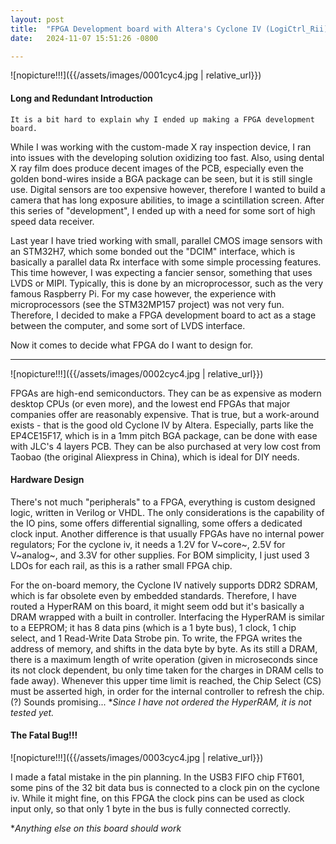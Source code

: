 ```yaml
---
layout: post
title:  "FPGA Development board with Altera's Cyclone IV (LogiCtrl_Rii)"
date:   2024-11-07 15:51:26 -0800

---
```

![nopicture!!!]({{/assets/images/0001cyc4.jpg | relative_url}})
#### Long and Redundant Introduction
`It is a bit hard to explain why I ended up making a FPGA development board. `

While I was working with the custom-made X ray inspection device, I ran into issues with the developing solution oxidizing too fast. Also, using dental X ray film does produce decent images of the PCB, especially even the golden bond-wires inside a BGA package can be seen, but it is still single use. Digital sensors are too expensive however, therefore I wanted to build a camera that has long exposure abilities, to image a scintillation screen. After this series of "development", I ended up with a need for some sort of high speed data receiver.

Last year I have tried working with small, parallel CMOS image sensors with an STM32H7, which some bonded out the "DCIM" interface, which is basically a parallel data Rx interface with some simple processing features. This time however, I was expecting a fancier sensor, something that uses LVDS or MIPI. Typically, this is done by an microprocessor, such as the very famous Raspberry Pi. For my case however, the experience with microprocessors (see the STM32MP157 project) was not very fun. Therefore, I decided to make a FPGA development board to act as a stage between the computer, and some sort of LVDS interface.

Now it comes to decide what FPGA do I want to design for.

***
![nopicture!!!]({{/assets/images/0002cyc4.jpg | relative_url}})

FPGAs are high-end semiconductors. They can be as expensive as modern desktop CPUs (or even more), and the lowest end FPGAs that major companies offer are reasonably expensive. That is true, but a work-around exists - that is the good old Cyclone IV by Altera.  Especially, parts like the EP4CE15F17, which is in a 1mm pitch BGA package, can be done with ease with JLC's 4 layers PCB. They can be also purchased at very low cost from Taobao (the original Aliexpress in China), which is ideal for DIY needs.



#### Hardware Design
There's not much "peripherals" to a FPGA, everything is custom designed logic, written in Verilog or VHDL. The only considerations is the capability of the IO pins, some offers differential signalling, some offers a dedicated clock input. Another difference is that usually FPGAs have no internal power regulators; For the cyclone iv, it needs a 1.2V for V~core~, 2.5V for V~analog~, and 3.3V for other supplies. For BOM simplicity, I just used 3 LDOs for each rail, as this is a rather small FPGA chip.

For the on-board memory, the Cyclone IV natively supports DDR2 SDRAM, which is far obsolete even by embedded standards. Therefore, I have routed a HyperRAM on this board, it might seem odd but it's basically a DRAM wrapped with a built in controller. Interfacing the HyperRAM is similar to a EEPROM; it has 8 data pins (which is a 1 byte bus), 1 clock, 1 chip select, and 1 Read-Write Data Strobe pin. To write, the FPGA writes the address of memory, and shifts in the data byte by byte. As its still a DRAM, there is a maximum length of write operation (given in microseconds since its not clock dependent, bu only time taken for the charges in DRAM cells to fade away). Whenever this upper time limit is reached, the Chip Select (CS) must be asserted high, in order for the internal controller to refresh the chip. (?) Sounds promising...
**Since I have not ordered the HyperRAM, it is not tested yet.*

#### The Fatal Bug!!!
![nopicture!!!]({{/assets/images/0003cyc4.jpg | relative_url}})

I made a fatal mistake in the pin planning. In the USB3 FIFO chip FT601, some pins of the 32 bit data bus is connected to a clock pin on the cyclone iv. While it might fine, on this FPGA the clock pins can be used as clock input only, so that only 1 byte in the bus is fully connected correctly.

**Anything else on this board should work*


